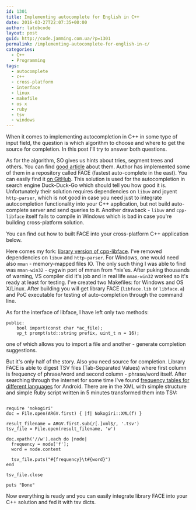 ```yaml
---
id: 1301
title: Implementing autocomplete for English in C++
date: 2016-03-27T22:07:35+00:00
author: latobcode
layout: post
guid: http://code.jamming.com.ua/?p=1301
permalink: /implementing-autocomplete-for-english-in-c/
categories:
  - C++
  - Programming
tags:
  - autocomplete
  - c++
  - cross-platform
  - interface
  - linux
  - makefile
  - os x
  - ruby
  - tsv
  - windows
---
```

When it comes to implementing autocompletion in C++ in some type of input field, the question is which algorithm to choose and where to get the source for completion. In this post I'll try to answer both questions.

As for the algorithm, SO gives us hints about tries, segment trees and others. You can find <a href="http://dhruvbird.blogspot.com.ee/2010/09/very-fast-approach-to-search.html" target="_blank">good article</a> about them. Author has implemented some of them in a repository called FACE (fastest auto-complete in the east). You can easily find it <a href="https://github.com/duckduckgo/cpp-libface" target="_blank">on GitHub</a>. This solution is used for the autocompletion in search engine Duck-Duck-Go which should tell you how good it is. Unfortunately their solution requires dependencies on `libuv` and joyent `http-parser`, which is not good in case you need just to integrate autocompletion functionality into your C++ application, but not build auto-complete server and send queries to it. Another drawback - `libuv` and `cpp-libface` itself fails to compile in Windows which is bad in case you're building cross-platform solution.

You can find out how to built FACE into your cross-platform C++ application below.

<!--more-->

Here comes my fork: <a href="https://github.com/Ribtoks/cpp-libface" target="_blank">library version of cpp-libface</a>. I've removed dependencies on `libuv` and `http-parser`. For Windows, one would need also `mman` - memory-mapped files IO. The only such thing I was able to find was `mman-win32` - cygwin port of mman from *nix'es. After puking thousands of warning, VS compiler did it's job and in real life `mman-win32` worked so it's ready at least for testing. I've created two Makefiles: for Windows and OS X/Linux. After building you will get library FACE (`libface.lib` or `libface.a`) and PoC executable for testing of auto-completion through the command line.

As for the interface of libface, I have left only two methods:

<pre><code class="language-clike">public:
    bool import(const char *ac_file);
    vp_t prompt(std::string prefix, uint_t n = 16);
</code></pre>

one of which allows you to import a file and another - generate completion suggestions.

But it's only half of the story. Also you need source for completion. Library FACE is able to digest TSV files (Tab-Separated Values) where first column is frequency of phrase/word and second column - phrase/word itself. After searching through the internet for some time I've found <a href="https://github.com/mozilla-b2g/gaia/tree/master/apps/keyboard/js/imes/latin/dictionaries" target="_blank">frequency tables for different languages</a> for Android. There are in the XML with simple structure and simple Ruby script written in 5 minutes transformed them into TSV:

<pre><code class="language-ruby">
require 'nokogiri'
doc = File.open(ARGV.first) { |f| Nokogiri::XML(f) }

result_filename = ARGV.first.sub(/[.]xml$/, '.tsv')
tsv_file = File.open(result_filename, 'w')

doc.xpath('//w').each do |node|
  frequency = node['f'];
  word = node.content

  tsv_file.puts("#{frequency}\t#{word}")
end

tsv_file.close

puts "Done"</code></pre>

Now everything is ready and you can easily integrate library FACE into your C++ solution and fed it with tsv dicts.